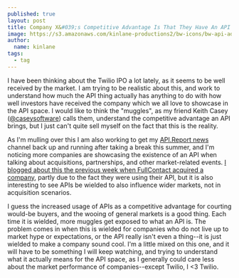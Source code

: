 ```yaml
---
published: true
layout: post
title: Company X&#039;s Competitive Advantage Is That They Have An API
image: https://s3.amazonaws.com/kinlane-productions2/bw-icons/bw-api-advantage.png
author:
  name: kinlane
tags:
  - tag
---
```

I have been thinking about the Twilio IPO a lot lately, as it seems to be well received by the market. I am trying to be realistic about this, and work to understand how much the API thing actually has anything to do with how well investors have received the company which we all love to showcase in the API space. I would like to think the "muggles", as my friend Keith Casey ([@caseysoftware](https://twitter.com/caseysoftware)) calls them, understand the competitive advantage an API brings, but I just can't quite sell myself on the fact that this is the reality.

As I'm mulling over this I am also working to get my [API.Report news](http://api.report) channel back up and running after taking a break this summer, and I'm noticing more companies are showcasing the existence of an API when talking about acquisitions, partnerships, and other market-related events. [I blogged about this the previous week when FullContact acquired a company](http://apievangelist.com/2016/08/19/when-your-api-consumption-influences-the-acquisition-of-your-startup/), partly due to the fact they were using their API, but it is also interesting to see APIs be wielded to also influence wider markets, not in acquisition scenarios.

I guess the increased usage of APIs as a competitive advantage for courting would-be buyers, and the wooing of general markets is a good thing. Each time it is wielded, more muggles get exposed to what an API is. The problem comes in when this is wielded for companies who do not live up to market hype or expectations, or the API really isn't even a thing--it is just wielded to make a company sound cool. I'm a little mixed on this one, and it will have to be something I will keep watching, and trying to understand what it actually means for the API space, as I generally could care less about the market performance of companies--except Twilio, I <3 Twilio.